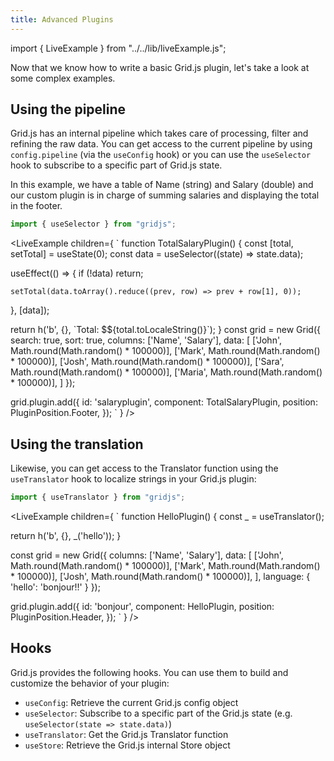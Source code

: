```yaml
---
title: Advanced Plugins
---
```


import { LiveExample } from "../../lib/liveExample.js";

Now that we know how to write a basic Grid.js plugin, let's take a look at some complex examples.

## Using the pipeline

Grid.js has an internal pipeline which takes care of processing, filter and refining the raw data. You can get access to the current pipeline by using `config.pipeline` (via the `useConfig` hook) or you can use the `useSelector` hook to subscribe to a specific part of
Grid.js state.

In this example, we have a table of Name (string) and Salary (double) and our custom plugin is in charge of summing salaries
and displaying the total in the footer.

```js
import { useSelector } from "gridjs";
```

<LiveExample children={
`
function TotalSalaryPlugin() {
  const [total, setTotal] = useState(0);
  const data = useSelector((state) => state.data);
  
  useEffect(() => {
    if (!data) return;
    
    setTotal(data.toArray().reduce((prev, row) => prev + row[1], 0));
  }, [data]);
  
  return h('b', {}, \`Total: $\${total.toLocaleString()}\`);
}
const grid = new Grid({
  search: true,
  sort: true,
  columns: ['Name', 'Salary'],
  data: [
    ['John', Math.round(Math.random() * 100000)],
    ['Mark', Math.round(Math.random() * 100000)],
    ['Josh', Math.round(Math.random() * 100000)],
    ['Sara', Math.round(Math.random() * 100000)],
    ['Maria', Math.round(Math.random() * 100000)],
  ]
});
  
grid.plugin.add({
  id: 'salaryplugin',
  component: TotalSalaryPlugin,
  position: PluginPosition.Footer,
});
`
} />

## Using the translation

Likewise, you can get access to the Translator function using the `useTranslator` hook to localize strings in your Grid.js plugin:

```js
import { useTranslator } from "gridjs";
```

<LiveExample children={
`
function HelloPlugin() {
  const _ = useTranslator();
   
  return h('b', {}, _('hello'));
}
  
const grid = new Grid({
  columns: ['Name', 'Salary'],
  data: [
    ['John', Math.round(Math.random() * 100000)],
    ['Mark', Math.round(Math.random() * 100000)],
    ['Josh', Math.round(Math.random() * 100000)],
  ],
  language: {
    'hello': 'bonjour!!'
  }
});
  
grid.plugin.add({
  id: 'bonjour',
  component: HelloPlugin,
  position: PluginPosition.Header,
});
`
} />

## Hooks

Grid.js provides the following hooks. You can use them to build and customize the behavior of your plugin:

 - `useConfig`: Retrieve the current Grid.js config object
 - `useSelector`: Subscribe to a specific part of the Grid.js state (e.g. `useSelector(state => state.data)`)
 - `useTranslator`: Get the Grid.js Translator function
 - `useStore`: Retrieve the Grid.js internal Store object
